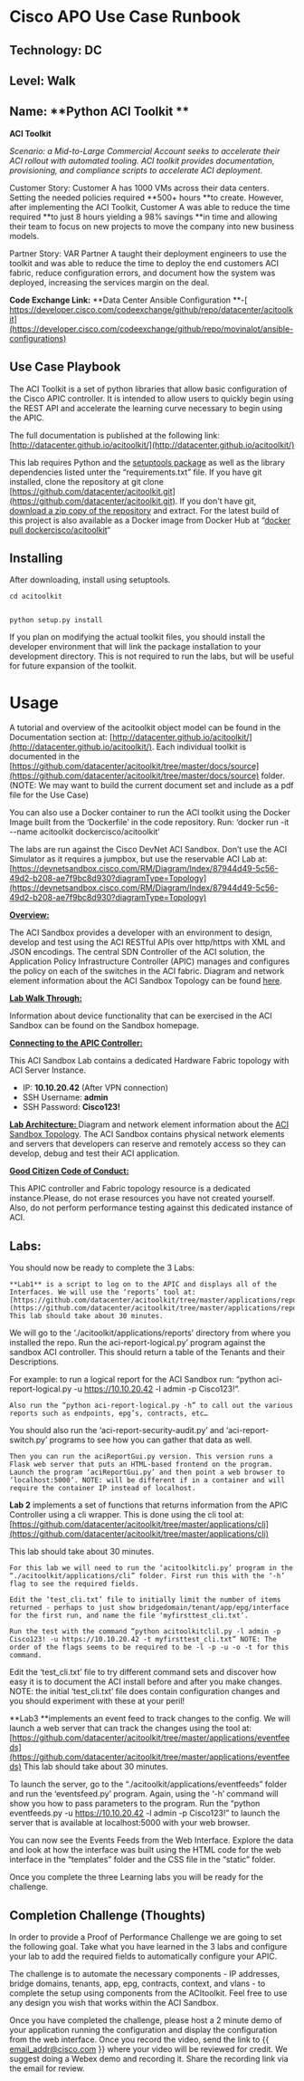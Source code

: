 

# Cisco APO Use Case Runbook


## Technology: DC


## Level: Walk


## Name: **Python ACI Toolkit **

**ACI Toolkit**

_Scenario: a Mid-to-Large Commercial Account seeks to accelerate their ACI rollout with automated tooling. ACI toolkit provides documentation, provisioning, and compliance scripts to accelerate ACI deployment._

Customer Story: Customer A has 1000 VMs across their data centers. Setting the needed policies required **500+ hours **to create. However, after implementing the ACI Toolkit, Customer A was able to reduce the time required **to just 8 hours yielding a 98% savings **in time and allowing their team to focus on new projects to move the company into new business models.

Partner Story:  VAR Partner A taught their deployment engineers to use the toolkit and was able to reduce the time to deploy the end customers ACI fabric, reduce configuration errors, and document how the system was deployed, increasing the services margin on the deal.

**Code Exchange Link:** **Data Center Ansible Configuration **-[  https://developer.cisco.com/codeexchange/github/repo/datacenter/acitoolkit](https://developer.cisco.com/codeexchange/github/repo/movinalot/ansible-configurations)




## **Use Case Playbook**

The ACI Toolkit is a set of python libraries that allow basic configuration of the Cisco APIC controller. It is intended to allow users to quickly begin using the REST API and accelerate the learning curve necessary to begin using the APIC.

The full documentation is published at the following link:<span style="text-decoration:underline;"> [http://datacenter.github.io/acitoolkit/](http://datacenter.github.io/acitoolkit/)</span>

This lab requires Python and the [setuptools package](https://pypi.python.org/pypi/setuptools) as well as the library dependencies listed unter the “requirements.txt” file. If you have git installed, clone the repository at git clone [https://github.com/datacenter/acitoolkit.git](https://github.com/datacenter/acitoolkit.git). If you don't have git, [download a zip copy of the repository](https://github.com/datacenter/acitoolkit/archive/master.zip) and extract. For the latest build of this project is also available as a Docker image from Docker Hub at “<span style="text-decoration:underline;">docker pull dockercisco/acitoolkit</span>“


## Installing

After downloading, install using setuptools.


    cd acitoolkit


    python setup.py install

If you plan on modifying the actual toolkit files, you should install the developer environment that will link the package installation to your development directory. This is not required to run the labs, but will be useful for future expansion of the toolkit.


# Usage

A tutorial and overview of the acitoolkit object model can be found in the Documentation section at: [http://datacenter.github.io/acitoolkit/](http://datacenter.github.io/acitoolkit/). Each individual toolkit is documented in the [https://github.com/datacenter/acitoolkit/tree/master/docs/source](https://github.com/datacenter/acitoolkit/tree/master/docs/source) folder. (NOTE: We may want to build the current document set and include as a pdf file for the Use Case)


You can also use a Docker container to run the ACI toolkit using the Docker Image built from the ‘Dockerfile’ in the code repository. Run: ‘docker run -it --name acitoolkit dockercisco/acitoolkit’

The labs are run against the Cisco DevNet ACI Sandbox. Don’t use the ACI Simulator as it requires a jumpbox, but use the reservable ACI Lab at: [https://devnetsandbox.cisco.com/RM/Diagram/Index/87944d49-5c56-49d2-b208-ae7f9bc8d930?diagramType=Topology](https://devnetsandbox.cisco.com/RM/Diagram/Index/87944d49-5c56-49d2-b208-ae7f9bc8d930?diagramType=Topology)

**<span style="text-decoration:underline;">Overview:</span>**

The ACI Sandbox provides a developer with an environment to design, develop and test using the ACI RESTful APIs over http/https with XML and JSON encodings.  The central SDN Controller of the ACI solution, the Application Policy Infrastructure Controller (APIC) manages and configures the policy on each of the switches in the ACI fabric. Diagram and network element information about the ACI Sandbox Topology can be found [here](https://devnetsandbox.cisco.com/sandbox-instructions/ACI_Simulator_Reservation_2.2/ACI-Reserved-Sandbox-TopologyV4.jpg).

**<span style="text-decoration:underline;">Lab Walk Through:</span>**

Information about device functionality that can be exercised in the ACI Sandbox can be found on the Sandbox homepage.

**<span style="text-decoration:underline;">Connecting to the APIC Controller:</span>**

This ACI Sandbox Lab contains a dedicated Hardware Fabric topology with ACI Server Instance.



*   IP: **10.10.20.42** (After VPN connection)
*   SSH Username: **admin**
*   SSH Password: **Cisco123!**

**<span style="text-decoration:underline;">Lab Architecture: </span>** Diagram and network element information about the [ACI Sandbox Topology](https://devnetsandbox.cisco.com/sandbox-instructions/ACI_Hardware_Reservation/ACI-Sandbox-TopologyV3.12v.jpg).  The ACI Sandbox contains physical network elements and servers that developers can reserve and remotely access so they can develop, debug and test their ACI application.

**<span style="text-decoration:underline;">Good Citizen Code of Conduct:</span>**

This APIC controller and Fabric topology resource is a dedicated instance.Please, do not erase resources you have not created yourself. Also, do not perform performance testing against this dedicated instance of ACI.


## Labs:

You should now be ready to complete the 3 Labs:

	**Lab1** is a script to log on to the APIC and displays all of the Interfaces. We will use the ‘reports’ tool at:  [https://github.com/datacenter/acitoolkit/tree/master/applications/reports](https://github.com/datacenter/acitoolkit/tree/master/applications/reports). This lab should take about 30 minutes. 

	

We will go to the ‘./acitoolkit/applications/reports’ directory from where you installed the repo. Run the aci-report-logical.py’ program against the sandbox ACI controller. This should return a table of the Tenants and their Descriptions. 

For example: to run a logical report for the ACI Sandbox run: “python aci-report-logical.py -u https://10.10.20.42 -l admin -p Cisco123!”. 

	Also run the “python aci-report-logical.py -h” to call out the various reports such as endpoints, epg’s, contracts, etc…

You should also run the ‘aci-report-security-audit.py’ and ‘aci-report-switch.py’ programs to see how you can gather that data as well. 

	Then you can run the aciReportGui.py version. This version runs a Flask web server that puts an HTML-based frontend on the program. Launch the program ‘aciReportGui.py’ and then point a web browser to ‘localhost:5000’. NOTE: will be different if in a container and will require the container IP instead of localhost.

**Lab 2** implements a set of functions that returns information from the APIC Controller using a cli wrapper. This is done using the cli tool at: [https://github.com/datacenter/acitoolkit/tree/master/applications/cli](https://github.com/datacenter/acitoolkit/tree/master/applications/cli)

This lab should take about 30 minutes. 

	For this lab we will need to run the ‘acitoolkitcli.py’ program in the “./acitoolkit/applications/cli” folder. First run this with the ‘-h’ flag to see the required fields.

	Edit the ‘test_cli.txt’ file to initially limit the number of items returned - perhaps to just show bridgedomain/tenant/app/epg/interface for the first run, and name the file ‘myfirsttest_cli.txt’.

	Run the test with the command “python acitoolkitclil.py -l admin -p Cisco123! -u https://10.10.20.42 -t myfirsttest_cli.txt” NOTE: The order of the flags seems to be required to be -l -p -u -o -t for this command.

Edit the ‘test_cli.txt’ file to try different command sets and discover how easy it is to document the ACI install before and after you make changes. NOTE: the initial ‘test_cli.txt’ file does contain configuration changes and you should experiment with these at your peril!

**Lab3 **implements an event feed to track changes to the config. We will launch a web server that can track the changes using the tool at: [https://github.com/datacenter/acitoolkit/tree/master/applications/eventfeeds](https://github.com/datacenter/acitoolkit/tree/master/applications/eventfeeds) This lab should take about 30 minutes.  

To launch the server, go to the “./acitoolkit/applications/eventfeeds” folder and run the ‘eventsfeed.py’ program. Again, using the ‘-h’ command will show you how to pass parameters to the program. Run the “python eventfeeds.py -u https://10.10.20.42 -l admin -p Cisco123!” to launch the server that is available at localhost:5000 with your web browser.

You can now see the Events Feeds from the Web Interface. Explore the data and look at how the interface was built using the HTML code for the web interface in the “templates” folder and the CSS file in the “static” folder.

Once you complete the three Learning labs you will be ready for the challenge.


## Completion Challenge (Thoughts)

In order to provide a Proof of Performance Challenge we are going to set the following goal. Take what you have learned in the 3 labs and configure your lab to add the required fields to automatically configure your APIC. 

The challenge is to automate the necessary components - IP addresses, bridge domains, tenants, app, epg, contracts, context, and vlans - to complete the setup using components from the ACItoolkit. Feel free to use any design you wish that works within the ACI Sandbox.

Once you have completed the challenge, please host a 2 minute demo of your application running the configuration and display the configuration from the web interface. Once you record the video, send the link to {{ [email_addr@cisco.com](mailto:email_addr@cisco.com) }} where your video will be reviewed for credit. We suggest doing a Webex demo and recording it. Share the recording link via the email for review.

